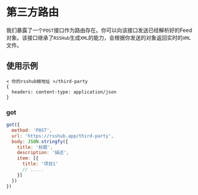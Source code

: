 # 第三方路由

我们暴露了一个`POST`接口作为路由存在。你可以向该接口发送已经解析好的Feed对象。该接口继承了`RSSHub`生成`XML`的能力，会根据你发送的对象返回实时的`XML`文件。

## 使用示例

```
< 你的rsshub根地址 >/third-party
{
  headers: content-type: application/json
}
```
### got

```js
got({
  method: 'POST',
  url: 'https://rsshub.app/third-party',
  body: JSON.stringfy({
    title: '标题',
    description: '描述',
    item: [{
      title: '项目1'
      // .....
    }]
  })
})
```

